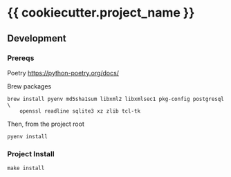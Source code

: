 # {{ cookiecutter.project_name }}

## Development

### Prereqs

Poetry
https://python-poetry.org/docs/

Brew packages
```
brew install pyenv md5sha1sum libxml2 libxmlsec1 pkg-config postgresql \
    openssl readline sqlite3 xz zlib tcl-tk
```

Then, from the project root
```
pyenv install
```

### Project Install

```
make install
```
